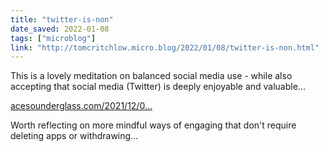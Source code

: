 ```yaml
---
title: "twitter-is-non"
date_saved: 2022-01-08
tags: ["microblog"]
link: "http://tomcritchlow.micro.blog/2022/01/08/twitter-is-non.html"
---
```

This is a lovely meditation on balanced social media use - while also accepting that social media (Twitter) is deeply enjoyable and valuable...

[acesounderglass.com/2021/12/0...](https://acesounderglass.com/2021/12/04/dear-self-we-need-to-talk-about-social-media/)

Worth reflecting on more mindful ways of engaging that don't require deleting apps or withdrawing...
